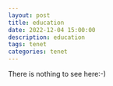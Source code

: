 ```yaml
---
layout: post
title: education
date: 2022-12-04 15:00:00
description: education
tags: tenet
categories: tenet
---
```


There is nothing to see here:-)
